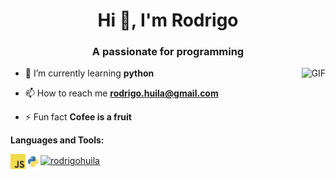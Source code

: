 <h1 align="center">Hi 👋, I'm Rodrigo</h1>
<h3 align="center">A passionate for programming</h3>

<img align="right" alt="GIF" src="https://media.giphy.com/media/FqdGGgugkC4Xm/giphy.gif" />

- 🌱 I’m currently learning **python**

- 📫 How to reach me **rodrigo.huila@gmail.com**

- ⚡ Fun fact **Cofee is a fruit**


**Languages and Tools:**  
<p> <code><img align="left" height="24" src="https://raw.githubusercontent.com/github/explore/80688e429a7d4ef2fca1e82350fe8e3517d3494d/topics/javascript/javascript.png"></code>
    <code><img align="left" height="24" src="https://raw.githubusercontent.com/github/explore/80688e429a7d4ef2fca1e82350fe8e3517d3494d/topics/python/python.png"></code>
  
  
<a href="https://twitter.com/rodrigohuila" target="blank"><img align="center" src="https://cdn.jsdelivr.net/npm/simple-icons@3.0.1/icons/twitter.svg"        alt="rodrigohuila" height="28" width="28" /></a>
</p>
